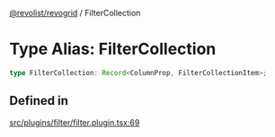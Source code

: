 [@revolist/revogrid](README.md) / FilterCollection

# Type Alias: FilterCollection

```ts
type FilterCollection: Record<ColumnProp, FilterCollectionItem>;
```

## Defined in

[src/plugins/filter/filter.plugin.tsx:69](https://github.com/revolist/revogrid/blob/169fb7626f86c9813d59597eddde6f6dd50e49a6/src/plugins/filter/filter.plugin.tsx#L69)
